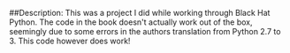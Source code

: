 ##Description:
This was a project I did while working through Black Hat Python. The code in the book doesn't actually work out of the box, seemingly due to some errors in the authors translation from Python 2.7 to 3. This code however does work!
